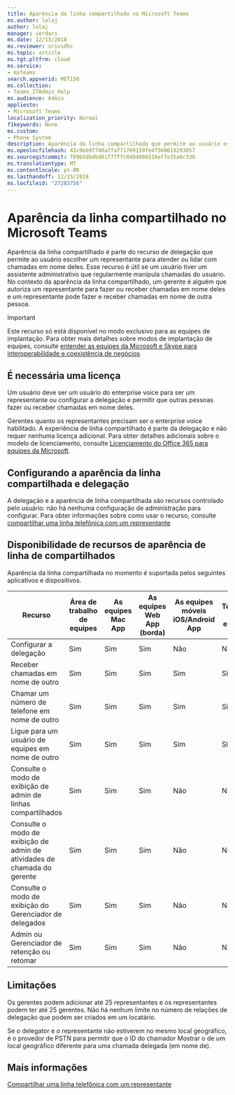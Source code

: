 ```yaml
---
title: Aparência da linha compartilhado no Microsoft Teams
ms.author: lolaj
author: lolaj
manager: serdars
ms.date: 12/13/2018
ms.reviewer: srividhc
ms.topic: article
ms.tgt.pltfrm: cloud
ms.service:
- msteams
search.appverid: MET150
ms.collection:
- Teams_ITAdmin_Help
ms.audience: Admin
appliesto:
- Microsoft Teams
localization_priority: Normal
f1keywords: None
ms.custom:
- Phone System
description: Aparência da linha compartilhado que permite ao usuário escolher um representante para atender ou lidar com chamadas em nome deles.
ms.openlocfilehash: 41c0eb9f740a7fa771769159fe4f560019293857
ms.sourcegitcommit: f69b5dbdbd61f77ffc0494886516effe35a0c338
ms.translationtype: MT
ms.contentlocale: pt-BR
ms.lasthandoff: 12/15/2018
ms.locfileid: "27283756"
---
```

# <a name="shared-line-appearance-in-microsoft-teams"></a>Aparência da linha compartilhado no Microsoft Teams

Aparência da linha compartilhado é parte do recurso de delegação que permite ao usuário escolher um representante para atender ou lidar com chamadas em nome deles. Esse recurso é útil se um usuário tiver um assistente administrativo que regularmente manipula chamadas do usuário. No contexto da aparência da linha compartilhado, um gerente é alguém que autoriza um representante para fazer ou receber chamadas em nome deles e um representante pode fazer e receber chamadas em nome de outra pessoa.

> [!IMPORTANT]
> Este recurso só está disponível no modo exclusivo para as equipes de implantação. Para obter mais detalhes sobre modos de implantação de equipes, consulte [entender as equipes da Microsoft e Skype para interoperabilidade e coexistência de negócios](teams-and-skypeforbusiness-coexistence-and-interoperability.md)

## <a name="license-required"></a>É necessária uma licença

Um usuário deve ser um usuário do enterprise voice para ser um representante ou configurar a delegação e permitir que outras pessoas fazer ou receber chamadas em nome deles.

Gerentes quanto os representantes precisam ser o enterprise voice habilitado. A experiência de linha compartilhado é parte da delegação e não requer nenhuma licença adicional. Para obter detalhes adicionais sobre o modelo de licenciamento, consulte [Licenciamento do Office 365 para equipes da Microsoft](office-365-licensing.md).

## <a name="configuring-delegation-and-shared-line-appearance"></a>Configurando a aparência da linha compartilhada e delegação

A delegação e a aparência de linha compartilhada são recursos controlado pelo usuário: não há nenhuma configuração de administração para configurar. Para obter informações sobre como usar o recurso, consulte [compartilhar uma linha telefônica com um representante](https://support.office.com/article/share-a-phone-line-with-a-delegate-16307929-a51f-43fc-8323-3b1bf115e5a8)

## <a name="shared-line-appearance-feature-availability"></a>Disponibilidade de recursos de aparência de linha de compartilhados

Aparência da linha compartilhada no momento é suportada pelos seguintes aplicativos e dispositivos.

| Recurso | Área de trabalho de equipes | As equipes Mac App | As equipes Web App (borda) |As equipes móveis iOS/Android App | Telefone IP de equipes |
|------------|---------------|---------------|----------------------|-----------------------------|----------------|
| Configurar a delegação | Sim | Sim | Sim | Não | Não |
| Receber chamadas em nome de outro | Sim | Sim | Sim | Sim | Sim |
| Chamar um número de telefone em nome de outro | Sim | Sim | Sim | Sim | Sim |
| Ligue para um usuário de equipes em nome de outro | Sim | Sim | Sim | Sim | Sim |
| Consulte o modo de exibição de admin de linhas compartilhados | Sim | Sim | Sim | Não | Não |
| Consulte o modo de exibição de admin de atividades de chamada do gerente | Sim | Sim | Sim | Não | Não |
| Consulte o modo de exibição do Gerenciador de delegados | Sim | Sim | Sim | Não | Não |
| Admin ou Gerenciador de retenção ou retomar | Sim | Sim | Sim | Não | Não |

## <a name="limitations"></a>Limitações

Os gerentes podem adicionar até 25 representantes e os representantes podem ter até 25 gerentes. Não há nenhum limite no número de relações de delegação que podem ser criados em um locatário. 
 
Se o delegator e o representante não estiverem no mesmo local geográfico, é o provedor de PSTN para permitir que o ID do chamador Mostrar o de um local geográfico diferente para uma chamada delegada (em nome de). 
 
## <a name="more-information"></a>Mais informações

[Compartilhar uma linha telefônica com um representante](https://support.office.com/article/share-a-phone-line-with-a-delegate-16307929-a51f-43fc-8323-3b1bf115e5a8)
